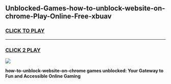 
## Unblocked-Games-how-to-unblock-website-on-chrome-Play-Online-Free-xbuav
<h3>
<a href="https://premium76.site?title=how-to-unblock-website-on-chrome&ref=26A">CLICK TO PLAY</a></h3>
<hr>

<h3>
<a href="https://premium76.site?title=how-to-unblock-website-on-chrome&ref=26A">CLICK 2 PLAY</a>
  
</h3>

<a href="https://premium76.site?title=how-to-unblock-website-on-chrome&ref=26A"><img src="https://clearcache.store/games.png"></a>


**how-to-unblock-website-on-chrome games unblocked: Your Gateway to Fun and Accessible Online Gaming**
